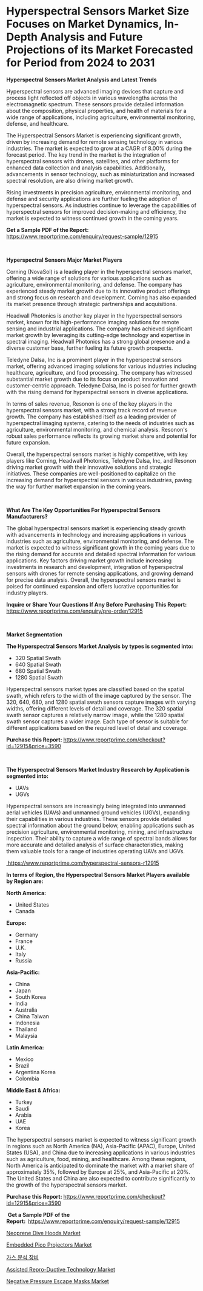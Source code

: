 <p><h1>Hyperspectral Sensors Market Size Focuses on Market Dynamics, In-Depth Analysis and Future Projections of its Market Forecasted for Period from 2024 to 2031</h1></p><p><strong>Hyperspectral Sensors Market Analysis and Latest Trends</strong></p>
<p><p>Hyperspectral sensors are advanced imaging devices that capture and process light reflected off objects in various wavelengths across the electromagnetic spectrum. These sensors provide detailed information about the composition, physical properties, and health of materials for a wide range of applications, including agriculture, environmental monitoring, defense, and healthcare.</p><p>The Hyperspectral Sensors Market is experiencing significant growth, driven by increasing demand for remote sensing technology in various industries. The market is expected to grow at a CAGR of 8.00% during the forecast period. The key trend in the market is the integration of hyperspectral sensors with drones, satellites, and other platforms for enhanced data collection and analysis capabilities. Additionally, advancements in sensor technology, such as miniaturization and increased spectral resolution, are also driving market growth.</p><p>Rising investments in precision agriculture, environmental monitoring, and defense and security applications are further fueling the adoption of hyperspectral sensors. As industries continue to leverage the capabilities of hyperspectral sensors for improved decision-making and efficiency, the market is expected to witness continued growth in the coming years.</p></p>
<p><strong>Get a Sample PDF of the Report:&nbsp;</strong> <a href="https://www.reportprime.com/enquiry/request-sample/12915">https://www.reportprime.com/enquiry/request-sample/12915</a></p>
<p>&nbsp;</p>
<p><strong>Hyperspectral Sensors Major Market Players</strong></p>
<p><p>Corning (NovaSol) is a leading player in the hyperspectral sensors market, offering a wide range of solutions for various applications such as agriculture, environmental monitoring, and defense. The company has experienced steady market growth due to its innovative product offerings and strong focus on research and development. Corning has also expanded its market presence through strategic partnerships and acquisitions.</p><p>Headwall Photonics is another key player in the hyperspectral sensors market, known for its high-performance imaging solutions for remote sensing and industrial applications. The company has achieved significant market growth by leveraging its cutting-edge technology and expertise in spectral imaging. Headwall Photonics has a strong global presence and a diverse customer base, further fueling its future growth prospects.</p><p>Teledyne Dalsa, Inc is a prominent player in the hyperspectral sensors market, offering advanced imaging solutions for various industries including healthcare, agriculture, and food processing. The company has witnessed substantial market growth due to its focus on product innovation and customer-centric approach. Teledyne Dalsa, Inc is poised for further growth with the rising demand for hyperspectral sensors in diverse applications.</p><p>In terms of sales revenue, Resonon is one of the key players in the hyperspectral sensors market, with a strong track record of revenue growth. The company has established itself as a leading provider of hyperspectral imaging systems, catering to the needs of industries such as agriculture, environmental monitoring, and chemical analysis. Resonon's robust sales performance reflects its growing market share and potential for future expansion.</p><p>Overall, the hyperspectral sensors market is highly competitive, with key players like Corning, Headwall Photonics, Teledyne Dalsa, Inc, and Resonon driving market growth with their innovative solutions and strategic initiatives. These companies are well-positioned to capitalize on the increasing demand for hyperspectral sensors in various industries, paving the way for further market expansion in the coming years.</p></p>
<p>&nbsp;</p>
<p><strong>What Are The Key Opportunities For Hyperspectral Sensors Manufacturers?</strong></p>
<p><p>The global hyperspectral sensors market is experiencing steady growth with advancements in technology and increasing applications in various industries such as agriculture, environmental monitoring, and defense. The market is expected to witness significant growth in the coming years due to the rising demand for accurate and detailed spectral information for various applications. Key factors driving market growth include increasing investments in research and development, integration of hyperspectral sensors with drones for remote sensing applications, and growing demand for precise data analysis. Overall, the hyperspectral sensors market is poised for continued expansion and offers lucrative opportunities for industry players.</p></p>
<p><strong>Inquire or Share Your Questions If Any Before Purchasing This Report:</strong> <a href="https://www.reportprime.com/enquiry/pre-order/12915">https://www.reportprime.com/enquiry/pre-order/12915</a></p>
<p>&nbsp;</p>
<p><strong>Market Segmentation</strong></p>
<p><strong>The Hyperspectral Sensors Market Analysis by types is segmented into:</strong></p>
<p><ul><li>320 Spatial Swath</li><li>640 Spatial Swath</li><li>680 Spatial Swath</li><li>1280 Spatial Swath</li></ul></p>
<p><p>Hyperspectral sensors market types are classified based on the spatial swath, which refers to the width of the image captured by the sensor. The 320, 640, 680, and 1280 spatial swath sensors capture images with varying widths, offering different levels of detail and coverage. The 320 spatial swath sensor captures a relatively narrow image, while the 1280 spatial swath sensor captures a wider image. Each type of sensor is suitable for different applications based on the required level of detail and coverage.</p></p>
<p><strong>Purchase this Report:&nbsp;</strong><a href="https://www.reportprime.com/checkout?id=12915&price=3590">https://www.reportprime.com/checkout?id=12915&price=3590</a></p>
<p>&nbsp;</p>
<p><strong>The Hyperspectral Sensors Market Industry Research by Application is segmented into:</strong></p>
<p><ul><li>UAVs</li><li>UGVs</li></ul></p>
<p><p>Hyperspectral sensors are increasingly being integrated into unmanned aerial vehicles (UAVs) and unmanned ground vehicles (UGVs), expanding their capabilities in various industries. These sensors provide detailed spectral information about the ground below, enabling applications such as precision agriculture, environmental monitoring, mining, and infrastructure inspection. Their ability to capture a wide range of spectral bands allows for more accurate and detailed analysis of surface characteristics, making them valuable tools for a range of industries operating UAVs and UGVs.</p></p>
<p><a href="https://www.reportprime.com/hyperspectral-sensors-r12915">&nbsp;https://www.reportprime.com/hyperspectral-sensors-r12915</a></p>
<p><strong>In terms of Region, the Hyperspectral Sensors Market Players available by Region are:</strong></p>
<p>
    <p> <strong> North America: </strong>
        <ul>
            <li>United States</li>
            <li>Canada</li>
        </ul>
        </p> 
    <p> <strong> Europe: </strong>
        <ul>
            <li>Germany</li>
            <li>France</li>
            <li>U.K.</li>
            <li>Italy</li>
            <li>Russia</li>
        </ul>
        </p> 
    <p> <strong> Asia-Pacific: </strong>
        <ul>
            <li>China</li>
            <li>Japan</li>
            <li>South Korea</li>
            <li>India</li>
            <li>Australia</li>
            <li>China Taiwan</li>
            <li>Indonesia</li>
            <li>Thailand</li>
            <li>Malaysia</li>
        </ul>
        </p> 
    <p> <strong> Latin America: </strong>
        <ul>
            <li>Mexico</li>
            <li>Brazil</li>
            <li>Argentina Korea</li>
            <li>Colombia</li>
        </ul>
        </p> 
    <p> <strong> Middle East & Africa: </strong>
        <ul>
            <li>Turkey</li>
            <li>Saudi</li>
            <li>Arabia</li>
            <li>UAE</li>
            <li>Korea</li>
        </ul>
    </p>
    </p>
<p><p>The hyperspectral sensors market is expected to witness significant growth in regions such as North America (NA), Asia-Pacific (APAC), Europe, United States (USA), and China due to increasing applications in various industries such as agriculture, food, mining, and healthcare. Among these regions, North America is anticipated to dominate the market with a market share of approximately 35%, followed by Europe at 25%, and Asia-Pacific at 20%. The United States and China are also expected to contribute significantly to the growth of the hyperspectral sensors market.</p></p>
<p><strong>Purchase this Report: </strong><a href="https://www.reportprime.com/checkout?id=12915&price=3590">https://www.reportprime.com/checkout?id=12915&price=3590</a></p>
<p>&nbsp;<strong>Get a Sample PDF of the Report:&nbsp;&nbsp;</strong><a href="https://www.reportprime.com/enquiry/request-sample/12915">https://www.reportprime.com/enquiry/request-sample/12915</a></p>
<p><strong></strong></p>
<p><p><a href="https://issuu.com/reportprime-2/docs/neoprene-dive-hoods-market-size-203_d1b6c98348ff7f">Neoprene Dive Hoods Market</a></p><p><a href="https://github.com/Krish2023na/Market-Research-Report-List-6/blob/main/embedded-pico-projectors-market.md">Embedded Pico Projectors Market</a></p><p><a href="https://medium.com/@nargishussain12/%EA%B8%80%EB%A1%9C%EB%B2%8C-%EA%B0%80%EC%8A%A4-%EB%B6%84%EC%84%9D-%EC%9E%A5%EB%B9%84-%EC%8B%9C%EC%9E%A5-%EB%B6%80%EB%AC%B8-%EC%9C%A0%ED%98%95-%EC%9D%91%EC%9A%A9-%EC%8B%9C%EC%9E%A5-%ED%94%8C%EB%A0%88%EC%9D%B4%EC%96%B4-%EC%A0%84%EB%9E%B5-%EC%A7%80%EC%97%AD-%EC%84%B1%EC%9E%A5-%EC%9D%B8%EC%82%AC%EC%9D%B4%ED%8A%B8-%EB%B0%8F-%EB%AF%B8%EB%9E%98-%EC%98%88%EC%B8%A1-2024-2031-263fae949da2">가스 분석 장비</a></p><p><a href="https://medium.com/@brendamoreno1988/assisted-repro-ductive-technology-market-industry-trends-and-forecast-for-period-from-2024-to-27e51c7b985d">Assisted Repro-Ductive Technology Market</a></p><p><a href="https://issuu.com/reportprime-2/docs/negative-pressure-escape-masks-mark_670bad01277a50">Negative Pressure Escape Masks Market</a></p></p>